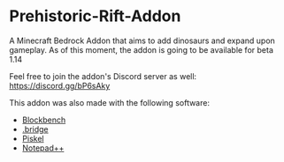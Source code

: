 # Prehistoric-Rift-Addon
A Minecraft Bedrock Addon that aims to add dinosaurs and expand upon gameplay. As of this moment, the addon is going to be available for beta 1.14

Feel free to join the addon's Discord server as well: https://discord.gg/bP6sAky

This addon was also made with the following software:
* [Blockbench](https://blockbench.net/)
* [.bridge](https://github.com/bridge-core/bridge.)
* [Piskel](https://www.piskelapp.com/)
* [Notepad++](https://notepad-plus-plus.org/)
